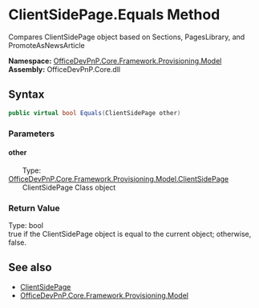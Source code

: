 # ClientSidePage.Equals Method  
 Compares ClientSidePage object based on Sections, PagesLibrary, and PromoteAsNewsArticle   

**Namespace:** [OfficeDevPnP.Core.Framework.Provisioning.Model](OfficeDevPnP.Core.Framework.Provisioning.Model.md)  
**Assembly:** OfficeDevPnP.Core.dll  
## Syntax
```C#
public virtual bool Equals(ClientSidePage other)
```
### Parameters
#### other  
&emsp;&emsp;Type: [OfficeDevPnP.Core.Framework.Provisioning.Model.ClientSidePage](OfficeDevPnP.Core.Framework.Provisioning.Model.ClientSidePage.md)  
&emsp;&emsp;ClientSidePage Class object  

  

### Return Value
Type: bool  
true if the ClientSidePage object is equal to the current object; otherwise, false.  


## See also
- [ClientSidePage](OfficeDevPnP.Core.Framework.Provisioning.Model.ClientSidePage.md) 
- [OfficeDevPnP.Core.Framework.Provisioning.Model](OfficeDevPnP.Core.Framework.Provisioning.Model.md) 
